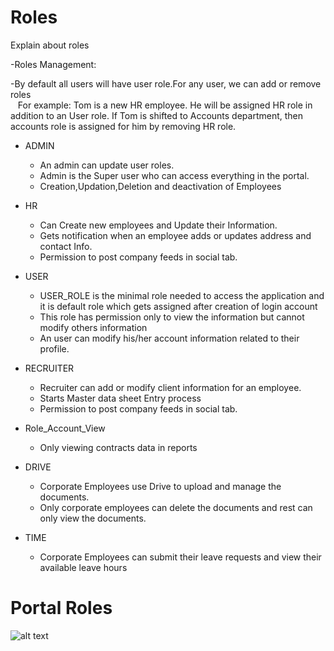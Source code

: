 Roles
=========
Explain about roles

  -Roles Management: 

  -By default all users will have user role.For any user, we can add or remove roles <br/> 
   &nbsp;&nbsp; For example: Tom is a new HR employee. He will be assigned HR role in addition to an User role. If Tom is
     shifted to Accounts department, then accounts role is assigned for him by removing HR role.
  
- ADMIN
    - An admin can update user roles.
    - Admin is the Super user who can access everything in the portal.
    - Creation,Updation,Deletion and deactivation of Employees


- HR 
    - Can Create new employees and Update their Information.
    - Gets notification when an employee adds or updates address and contact Info.
    - Permission to post company feeds in social tab.
   

- USER 
    - USER_ROLE is the minimal role needed to access the application and it is default role which gets assigned after creation of login account   
    - This role has permission only to view the information but cannot modify others information
    - An user can modify his/her account information related to their profile.


- RECRUITER
    - Recruiter can add or modify client information for an employee.
    - Starts Master data sheet Entry process
    - Permission to post company feeds in social tab.

- Role_Account_View
    - Only viewing contracts data in reports


- DRIVE
    - Corporate Employees use Drive to upload and manage the documents.
    - Only corporate employees can delete the documents and rest can only view the documents.


- TIME
    - Corporate Employees can submit their leave requests and view their available leave hours


Portal Roles
===========

![alt text](../images/Portal_Roles_Hierarchy.png "Portal Roles")

